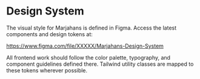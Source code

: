 # Design System

The visual style for Marjahans is defined in Figma. Access the latest components and design tokens at:

<https://www.figma.com/file/XXXXX/Marjahans-Design-System>

All frontend work should follow the color palette, typography, and component guidelines defined there. Tailwind utility classes are mapped to these tokens wherever possible.
